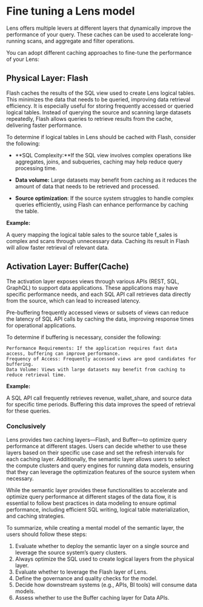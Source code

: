 # Fine tuning a Lens model

Lens offers multiple levers at different layers that dynamically improve the performance of your query. These caches can be used to accelerate long-running scans, and aggregate and filter operations.

You can adopt different caching approaches to fine-tune the performance of your Lens:

## Physical Layer: Flash

Flash caches the results of the SQL view used to create Lens logical tables. This minimizes the data that needs to be queried, improving data retrieval efficiency. It is especially useful for storing frequently accessed or queried logical tables. Instead of querying the source and scanning large datasets repeatedly, Flash allows queries to retrieve results from the cache, delivering faster performance.

To determine if logical tables in Lens should be cached with Flash, consider the following:

- **SQL Complexity:**If the SQL view involves complex operations like aggregates, joins, and subqueries, caching may help reduce query processing time.

- **Data volume:** Large datasets may benefit from caching as it reduces the amount of data that needs to be retrieved and processed.

- **Source optimization**: If the source system struggles to handle complex queries efficiently, using Flash can enhance performance by caching the table.

**Example:**

A query mapping the logical table sales to the source table f_sales is complex and scans through unnecessary data. Caching its result in Flash will allow faster retrieval of relevant data.


## Activation Layer: Buffer(Cache)

The activation layer exposes views through various APIs (REST, SQL, GraphQL) to support data applications. These applications may have specific performance needs, and each SQL API call retrieves data directly from the source, which can lead to increased latency.

Pre-buffering frequently accessed views or subsets of views can reduce the latency of SQL API calls by caching the data, improving response times for operational applications.

To determine if buffering is necessary, consider the following:

    Performance Requirements: If the application requires fast data access, buffering can improve performance.
    Frequency of Access: Frequently accessed views are good candidates for buffering.
    Data Volume: Views with large datasets may benefit from caching to reduce retrieval time.

**Example:**

A SQL API call frequently retrieves revenue, wallet_share, and source data for specific time periods. Buffering this data improves the speed of retrieval for these queries.

### Conclusively

Lens provides two caching layers—Flash, and Buffer—to optimize query performance at different stages. Users can decide whether to use these layers based on their specific use case and set the refresh intervals for each caching layer. Additionally, the semantic layer allows users to select the compute clusters and query engines for running data models, ensuring that they can leverage the optimization features of the source system when necessary.

While the semantic layer provides these functionalities to accelerate and optimize query performance at different stages of the data flow, it is essential to follow best practices in data modeling to ensure optimal performance, including efficient SQL writing, logical table materialization, and caching strategies.

To summarize, while creating a mental model of the semantic layer, the users should follow these steps:

1. Evaluate whether to deploy the semantic layer on a single source and leverage the source system’s query clusters.
2. Always optimize the SQL used to create logical layers from the physical layer.
3. Evaluate whether to leverage the Flash layer of Lens.
4. Define the governance and quality checks for the model.
5. Decide how downstream systems (e.g., APIs, BI tools) will consume data models.
6. Assess whether to use the Buffer caching layer for Data APIs.